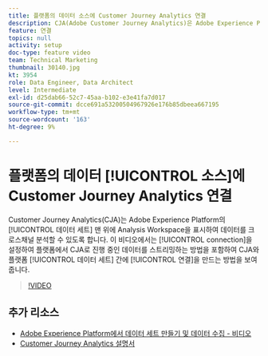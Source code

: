 ```yaml
---
title: 플랫폼의 데이터 소스에 Customer Journey Analytics 연결
description: CJA(Adobe Customer Journey Analytics)은 Adobe Experience Platform의 데이터 세트 맨 위에 있는 Analysis Workspace에서 데이터를 크로스채널 분석하도록 합니다. 이 비디오에서는 플랫폼에서 CJA로 진행 중인 데이터를 스트리밍하도록 연결을 설정하는 것을 포함하여 CJA와 플랫폼 데이터 세트 간에 연결하는 방법을 보여줍니다.
feature: 연결
topics: null
activity: setup
doc-type: feature video
team: Technical Marketing
thumbnail: 30140.jpg
kt: 3954
role: Data Engineer, Data Architect
level: Intermediate
exl-id: d25dab66-52c7-45aa-b102-e3e41fa7d017
source-git-commit: dcce691a53200504967926e176b85dbeea667195
workflow-type: tm+mt
source-wordcount: '163'
ht-degree: 9%

---
```


# 플랫폼의 데이터 [!UICONTROL 소스]에 Customer Journey Analytics 연결

Customer Journey Analytics(CJA)는 Adobe Experience Platform의 [!UICONTROL 데이터 세트] 맨 위에 Analysis Workspace을 표시하여 데이터를 크로스채널 분석할 수 있도록 합니다. 이 비디오에서는 [!UICONTROL connection]을 설정하여 플랫폼에서 CJA로 진행 중인 데이터를 스트리밍하는 방법을 포함하여 CJA와 플랫폼 [!UICONTROL 데이터 세트] 간에 [!UICONTROL 연결]을 만드는 방법을 보여 줍니다.

>[!VIDEO](https://video.tv.adobe.com/v/30140/?quality=12&enable10seconds=on&speedcontrol=on)

## 추가 리소스

* [Adobe Experience Platform에서 데이터 세트 만들기 및 데이터 수집 - 비디오](https://docs.adobe.com/content/help/en/platform-learn/tutorials/data-ingestion/create-datasets-and-ingest-data.html)
* [Customer Journey Analytics 설명서](https://docs.adobe.com/content/help/ko-KR/analytics-platform/using/cja-landing.html)
